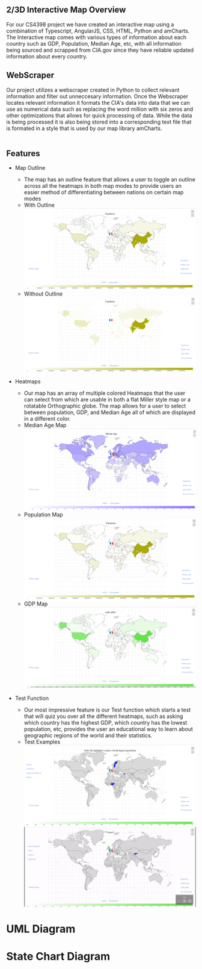 ## 2/3D Interactive Map Overview 

For our CS4398 project we have created an interactive map using a combination of Typescript, AngularJS, CSS, HTML, Python and amCharts.
  The Interactive map comes with various types of information about each country such as GDP, Population, Median Age, etc, with all information being sourced and scrapped from CIA.gov since they have reliable updated information about every country.  
 
## WebScraper
Our project utilizes a webscraper created in Python to collect relevant information and filter out unneccesary information.  Once the Webscraper locates relevant information it formats the CIA's data into data that we can use as numerical data such as replacing the word million with six zeros and other optimizations that allows for quick processing of data. While the data is being processed it is also being stored into a corresponding text file that is formated in a style that is used by our map library amCharts.  
<image of scraped files>
  
## Features
* Map Outline
  * The map has an outline feature that allows a user to toggle an outline across all the heatmaps in both map modes to provide users an easier method of differentiating between nations on certain map modes 
  * With Outline ![Outline](https://github.com/Spring-2020-SoftwareEng/2-3D-Interactive-Map/blob/test/MapImages/Outline.png)
  * Without Outline ![W/Outline](https://github.com/Spring-2020-SoftwareEng/2-3D-Interactive-Map/blob/test/MapImages/nooutline.png)
  
* Heatmaps
  * Our map has an array of multiple colored Heatmaps that the user can select from which are usable in both a flat Miller style map or a rotatable Orthographic globe. The map allows for a user to select between population, GDP, and Median Age all of which are displayed in a different color.  <Map type Images and examples>
  * Median Age Map ![Median2D](https://github.com/Spring-2020-SoftwareEng/2-3D-Interactive-Map/blob/test/MapImages/Median%20age%20miller.png)
  * Population Map ![Pop2D](https://github.com/Spring-2020-SoftwareEng/2-3D-Interactive-Map/blob/test/MapImages/Population%20pic.png)
  * GDP Map ![GDP2D](https://github.com/Spring-2020-SoftwareEng/2-3D-Interactive-Map/blob/test/MapImages/gdp%20miller.png)
  
* Test Function
  * Our most impressive feature is our Test function which starts a test that will quiz you over all the different heatmaps, such as asking which country has the highest GDP, which country has the lowest population, etc, provides the user an educational way to learn about geographic regions of the world and their statistics.  <maps of test examples>
  * Test Examples  ![Test2D](https://github.com/Spring-2020-SoftwareEng/2-3D-Interactive-Map/blob/test/MapImages/test%20wide%20miller.png) ![Testgif](https://github.com/Spring-2020-SoftwareEng/2-3D-Interactive-Map/blob/test/MapImages/TestFunc.gif) 
  
# UML Diagram
 <picture of UML>

# State Chart Diagram
<picture of State>
  
 
  







